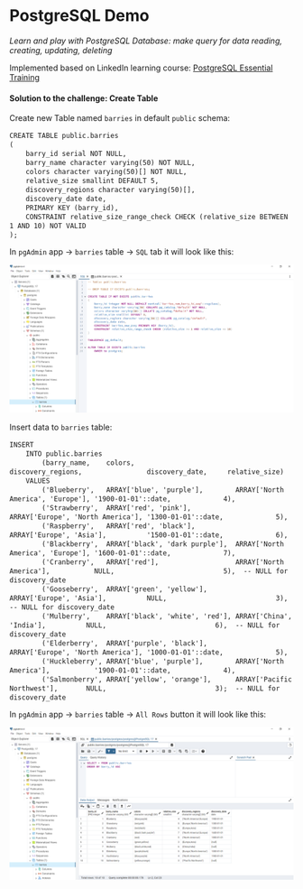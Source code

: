 # PostgreSQL Demo

_Learn and play with PostgreSQL Database: make query for data reading, creating, updating, deleting_

Implemented based on LinkedIn learning course:
[PostgreSQL Essential Training](https://www.linkedin.com/learning/postgresql-essential-training-22611610)


#### Solution to the challenge: Create Table

Create new Table named `barries` in default `public` schema: 
```
CREATE TABLE public.barries
(
    barry_id serial NOT NULL,
    barry_name character varying(50) NOT NULL,
    colors character varying(50)[] NOT NULL,
    relative_size smallint DEFAULT 5,
    discovery_regions character varying(50)[],
    discovery_date date,
    PRIMARY KEY (barry_id),
    CONSTRAINT relative_size_range_check CHECK (relative_size BETWEEN 1 AND 10) NOT VALID
);
```
In `pgAdmin` app &#8594; `barries` table &#8594; `SQL` tab it will look like this:

![](image/1.PNG)

Insert data to `barries` table:

```
INSERT 
    INTO public.barries 
        (barry_name,    colors,                         discovery_regions,                discovery_date,     relative_size) 
    VALUES
        ('Blueberry',   ARRAY['blue', 'purple'],        ARRAY['North America', 'Europe'], '1900-01-01'::date,             4),
        ('Strawberry',  ARRAY['red', 'pink'],           ARRAY['Europe', 'North America'], '1300-01-01'::date,             5),
        ('Raspberry',   ARRAY['red', 'black'],          ARRAY['Europe', 'Asia'],          '1500-01-01'::date,             6),
        ('Blackberry',  ARRAY['black', 'dark purple'],  ARRAY['North America', 'Europe'], '1600-01-01'::date,             7),
        ('Cranberry',   ARRAY['red'],                   ARRAY['North America'],           NULL,                           5),  -- NULL for discovery_date
        ('Gooseberry',  ARRAY['green', 'yellow'],       ARRAY['Europe', 'Asia'],          NULL,                           3),  -- NULL for discovery_date
        ('Mulberry',    ARRAY['black', 'white', 'red'], ARRAY['China', 'India'],          NULL,                           6),  -- NULL for discovery_date
        ('Elderberry',  ARRAY['purple', 'black'],       ARRAY['Europe', 'North America'], '1000-01-01'::date,             5),
        ('Huckleberry', ARRAY['blue', 'purple'],        ARRAY['North America'],           '1900-01-01'::date,             4),
        ('Salmonberry', ARRAY['yellow', 'orange'],      ARRAY['Pacific Northwest'],       NULL,                           3);  -- NULL for discovery_date
```

In `pgAdmin` app &#8594; `barries` table &#8594; `All Rows` button it will look like this:

![](image/2.PNG)